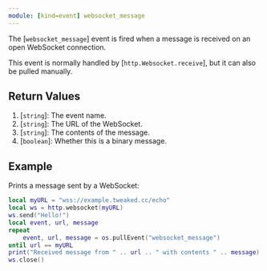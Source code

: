```yaml
---
module: [kind=event] websocket_message
---
```


<!--
SPDX-FileCopyrightText: 2021 The CC: Tweaked Developers

SPDX-License-Identifier: MPL-2.0
-->

The [`websocket_message`] event is fired when a message is received on an open WebSocket connection.

This event is normally handled by [`http.Websocket.receive`], but it can also be pulled manually.

## Return Values
1. [`string`]: The event name.
2. [`string`]: The URL of the WebSocket.
3. [`string`]: The contents of the message.
4. [`boolean`]: Whether this is a binary message.

## Example
Prints a message sent by a WebSocket:
```lua
local myURL = "wss://example.tweaked.cc/echo"
local ws = http.websocket(myURL)
ws.send("Hello!")
local event, url, message
repeat
    event, url, message = os.pullEvent("websocket_message")
until url == myURL
print("Received message from " .. url .. " with contents " .. message)
ws.close()
```
